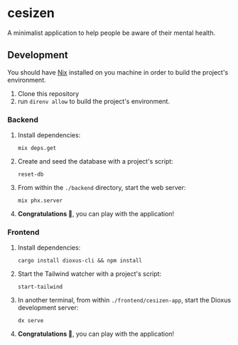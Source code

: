 # cesizen
A minimalist application to help people be aware of their mental health.

## Development

You should have [Nix](https://nixos.org/) installed on you machine in order to build the project's
environment.

1. Clone this repository
2. run `direnv allow` to build the project's environment.

### Backend

1. Install dependencies:
    ```
    mix deps.get
    ```

2. Create and seed the database with a project's script:
    ```
    reset-db
    ```

3. From within the `./backend` directory, start the web server:
    ```
    mix phx.server
    ```

4. **Congratulations 🥳**, you can play with the application!

### Frontend

1. Install dependencies:
    ```
    cargo install dioxus-cli && npm install
    ```

2. Start the Tailwind watcher with a project's script:
    ```
    start-tailwind
    ```

3. In another terminal, from within `./frontend/cesizen-app`, start the Dioxus
   development server:
    ```
    dx serve
    ```

4. **Congratulations 🥳**, you can play with the application!
